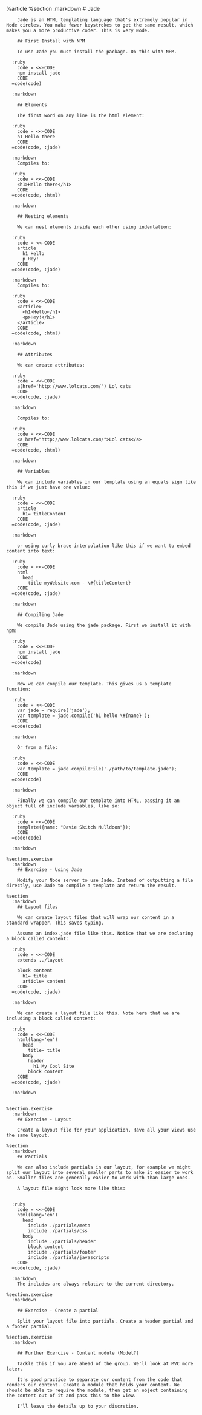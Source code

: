 %article
    %section
      :markdown
        # Jade
  
        Jade is an HTML templating language that's extremely popular in Node circles. You make fewer keystrokes to get the same result, which makes you a more productive coder. This is very Node.
  
        ## First Install with NPM
  
        To use Jade you must install the package. Do this with NPM.
  
      :ruby
        code = <<-CODE
        npm install jade
        CODE
      =code(code)
  
      :markdown
  
        ## Elements
  
        The first word on any line is the html element:
  
      :ruby
        code = <<-CODE
        h1 Hello there
        CODE
      =code(code, :jade)
  
      :markdown
        Compiles to:
  
      :ruby
        code = <<-CODE
        <h1>Hello there</h1>
        CODE
      =code(code, :html)
  
      :markdown
  
        ## Nesting elements
  
        We can nest elements inside each other using indentation:
  
      :ruby
        code = <<-CODE
        article
          h1 Hello
          p Hey!
        CODE
      =code(code, :jade)
  
      :markdown
        Compiles to:
  
      :ruby
        code = <<-CODE
        <article>
          <h1>Hello</h1>
          <p>Hey!</h1>
        </article>
        CODE
      =code(code, :html)
  
      :markdown
  
        ## Attributes
  
        We can create attributes:
  
      :ruby
        code = <<-CODE
        a(href='http://www.lolcats.com/') Lol cats
        CODE
      =code(code, :jade)
  
      :markdown
  
        Compiles to:
  
      :ruby
        code = <<-CODE
        <a href="http://www.lolcats.com/">Lol cats</a>
        CODE
      =code(code, :html)
  
      :markdown
  
        ## Variables
  
        We can include variables in our template using an equals sign like this if we just have one value:
  
      :ruby
        code = <<-CODE
        article
          h1= titleContent
        CODE
      =code(code, :jade)
  
      :markdown
  
        or using curly brace interpolation like this if we want to embed content into text:
  
      :ruby
        code = <<-CODE
        html
          head
            title myWebsite.com - \#{titleContent}
        CODE
      =code(code, :jade)
  
      :markdown
  
        ## Compiling Jade
  
        We compile Jade using the jade package. First we install it with npm:
  
      :ruby
        code = <<-CODE
        npm install jade
        CODE
      =code(code)
  
      :markdown
  
        Now we can compile our template. This gives us a template function:
  
      :ruby
        code = <<-CODE
        var jade = require('jade');
        var template = jade.compile('h1 hello \#{name}');
        CODE
      =code(code)
  
      :markdown
  
        Or from a file:
  
      :ruby
        code = <<-CODE
        var template = jade.compileFile('./path/to/template.jade');
        CODE
      =code(code)
  
      :markdown
  
        Finally we can compile our template into HTML, passing it an object full of include variables, like so:
  
      :ruby
        code = <<-CODE
        template({name: "Davie Skitch Mulldoon"});
        CODE
      =code(code)
  
      :markdown
  
    %section.exercise
      :markdown
        ## Exercise - Using Jade
  
        Modify your Node server to use Jade. Instead of outputting a file directly, use Jade to compile a template and return the result.
  
    %section
      :markdown
        ## Layout files
  
        We can create layout files that will wrap our content in a standard wrapper. This saves typing.
  
        Assume an index.jade file like this. Notice that we are declaring a block called content:
  
      :ruby
        code = <<-CODE
        extends ../layout
  
        block content
          h1= title
          article= content
        CODE
      =code(code, :jade)
  
      :markdown
  
        We can create a layout file like this. Note here that we are including a block called content:
  
      :ruby
        code = <<-CODE
        html(lang='en')
          head
            title= title
          body
            header
              h1 My Cool Site
            block content
        CODE
      =code(code, :jade)
  
      :markdown
  
  
    %section.exercise
      :markdown
        ## Exercise - Layout
  
        Create a layout file for your application. Have all your views use the same layout.
  
    %section
      :markdown
        ## Partials
  
        We can also include partials in our layout, for example we might split our layout into several smaller parts to make it easier to work on. Smaller files are generally easier to work with than large ones.
  
        A layout file might look more like this:
  
  
      :ruby
        code = <<-CODE
        html(lang='en')
          head
            include ./partials/meta
            include ./partials/css
          body
            include ./partials/header
            block content
            include ./partials/footer
            include ./partials/javascripts
        CODE
      =code(code, :jade)
  
      :markdown
        The includes are always relative to the current directory.
  
    %section.exercise
      :markdown
  
        ## Exercise - Create a partial
  
        Split your layout file into partials. Create a header partial and a footer partial.
  
    %section.exercise
      :markdown
  
        ## Further Exercise - Content module (Model?)
  
        Tackle this if you are ahead of the group. We'll look at MVC more later.
  
        It's good practice to separate our content from the code that renders our content. Create a module that holds your content. We should be able to require the module, then get an object containing the content out of it and pass this to the view.
  
        I'll leave the details up to your discretion.
  